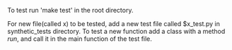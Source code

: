 To test run 'make test' in the root directory.

For new file(called x) to be tested, add a new test file called $x_test.py in synthetic_tests directory.
To test a new function add a class with a method *run*, and call it in the main function of the test file.